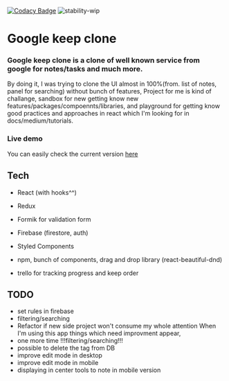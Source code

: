 [![Codacy Badge](https://api.codacy.com/project/badge/Grade/36bcb079a45541aea75ad47e84627227)](https://www.codacy.com/app/simon125/google-keep-clone?utm_source=github.com&amp;utm_medium=referral&amp;utm_content=simon125/google-keep-clone&amp;utm_campaign=Badge_Grade)
![stability-wip](https://img.shields.io/badge/stability-work_in_progress-lightgrey.svg)

# Google keep clone


### Google keep clone is a clone of well known service from google for notes/tasks and much more.

By doing it, I was trying to clone the UI almost in 100%(from. list of notes, panel for searching) without bunch of features,
Project for me is kind of challange, sandbox for new getting know new features/packages/compoennts/libraries, and playground for getting know good practices and approaches in react which I'm looking for in docs/medium/tutorials.

### Live demo

You can easily check the current version [here](https://keep-clone-app.firebaseapp.com/)


## Tech

- React (with hooks^^)
- Redux
- Formik for validation form
- Firebase (firestore, auth)
- Styled Components
- npm, bunch of components, drag and drop library (react-beautiful-dnd)

- trello for tracking progress and keep order


## TODO
- set rules in firebase
- filtering/searching
- Refactor if new side project won't consume my whole attention
When I'm using this app things which need improvment appear, 
- one more time !!!filtering/searching!!!
- possible to delete the tag from DB
- improve edit mode in desktop
- improve edit mode in mobile
- displaying in center tools to note in mobile version

